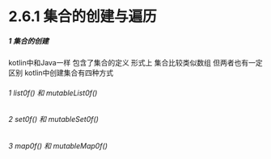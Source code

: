# 2.6.1 集合的创建与遍历

##### 1 集合的创建

kotlin中和Java一样 包含了集合的定义 形式上 集合比较类似数组 但两者也有一定区别 kotlin中创建集合有四种方式

###### 1 list0f() 和 mutableList0f()



###### 2 set0f() 和 mutableSet0f()

###### 3 map0f() 和 mutableMap0f()
